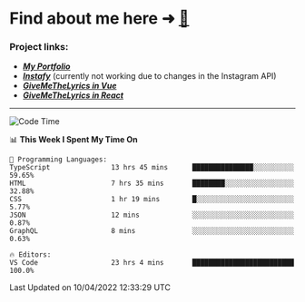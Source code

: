 # Find about me here ➜ [🧑](https://pauabella.dev)

### Project links:
- ***[My Portfolio](https://pauabella.dev)***
- ***[Instafy](https://instafy.me)*** (currently not working due to changes in the Instagram API)
- ***[GiveMeTheLyrics in Vue](https://lyrics.pauabella.dev)***
- ***[GiveMeTheLyrics in React](https://pauabella.dev/GiveMeTheLyrics)***

---
<!--START_SECTION:waka-->
![Code Time](http://img.shields.io/badge/Code%20Time-938%20hrs-blue)

📊 **This Week I Spent My Time On** 

```text
💬 Programming Languages: 
TypeScript               13 hrs 45 mins      ███████████████░░░░░░░░░░   59.65% 
HTML                     7 hrs 35 mins       ████████░░░░░░░░░░░░░░░░░   32.88% 
CSS                      1 hr 19 mins        █░░░░░░░░░░░░░░░░░░░░░░░░   5.77% 
JSON                     12 mins             ░░░░░░░░░░░░░░░░░░░░░░░░░   0.87% 
GraphQL                  8 mins              ░░░░░░░░░░░░░░░░░░░░░░░░░   0.63%

🔥 Editors: 
VS Code                  23 hrs 4 mins       █████████████████████████   100.0%

```


 Last Updated on 10/04/2022 12:33:29 UTC
<!--END_SECTION:waka-->
